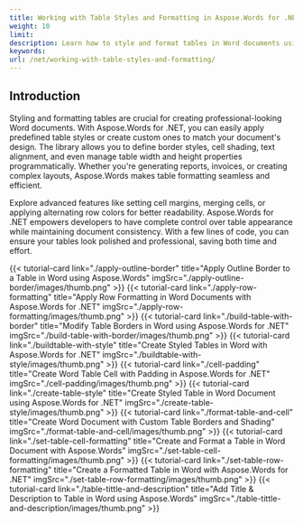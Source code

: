 ```yaml
---
title: Working with Table Styles and Formatting in Aspose.Words for .NET
weight: 10
limit:
description: Learn how to style and format tables in Word documents using Aspose.Words for .NET. Customize table styles, borders, shading, and alignment effortlessly.
keywords:
url: /net/working-with-table-styles-and-formatting/
---
```

## Introduction
 
Styling and formatting tables are crucial for creating professional-looking Word documents. With Aspose.Words for .NET, you can easily apply predefined table styles or create custom ones to match your document's design. The library allows you to define border styles, cell shading, text alignment, and even manage table width and height properties programmatically. Whether you're generating reports, invoices, or creating complex layouts, Aspose.Words makes table formatting seamless and efficient.  

Explore advanced features like setting cell margins, merging cells, or applying alternating row colors for better readability. Aspose.Words for .NET empowers developers to have complete control over table appearance while maintaining document consistency. With a few lines of code, you can ensure your tables look polished and professional, saving both time and effort.  

{{< tutorial-card link="./apply-outline-border" title="Apply Outline Border to a Table in Word using Aspose.Words" imgSrc="./apply-outline-border/images/thumb.png" >}}
{{< tutorial-card link="./apply-row-formatting" title="Apply Row Formatting in Word Documents with Aspose.Words for .NET" imgSrc="./apply-row-formatting/images/thumb.png" >}}
{{< tutorial-card link="./build-table-with-border" title="Modify Table Borders in Word using Aspose.Words for .NET" imgSrc="./build-table-with-border/images/thumb.png" >}}
{{< tutorial-card link="./buildtable-with-style" title="Create Styled Tables in Word with Aspose.Words for .NET" imgSrc="./buildtable-with-style/images/thumb.png" >}}
{{< tutorial-card link="./cell-padding" title="Create Word Table Cell with Padding in Aspose.Words for .NET" imgSrc="./cell-padding/images/thumb.png" >}}
{{< tutorial-card link="./create-table-style" title="Create Styled Table in Word Document using Aspose.Words for .NET" imgSrc="./create-table-style/images/thumb.png" >}}
{{< tutorial-card link="./format-table-and-cell" title="Create Word Document with Custom Table Borders and Shading" imgSrc="./format-table-and-cell/images/thumb.png" >}}
{{< tutorial-card link="./set-table-cell-formatting" title="Create and Format a Table in Word Document with Aspose.Words" imgSrc="./set-table-cell-formatting/images/thumb.png" >}}
{{< tutorial-card link="./set-table-row-formatting" title="Create a Formatted Table in Word with Aspose.Words for .NET" imgSrc="./set-table-row-formatting/images/thumb.png" >}}
{{< tutorial-card link="./table-tittle-and-description" title="Add Title & Description to Table in Word using Aspose.Words" imgSrc="./table-tittle-and-description/images/thumb.png" >}}
